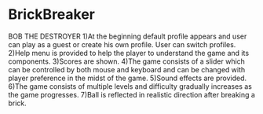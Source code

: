 # BrickBreaker
BOB THE DESTROYER
1)At the beginning default profile appears and user can play as a guest or create his own profile. User can switch profiles.
2)Help menu is provided to help the player to understand the game and its components.
3)Scores are shown.
4)The game consists of a slider which can be controlled by both mouse and keyboard and can be changed with player preference in the midst of the game.
5)Sound effects are provided.
6)The game consists of multiple levels and difficulty gradually increases as the game progresses.
7)Ball is reflected in realistic direction after breaking a brick.
